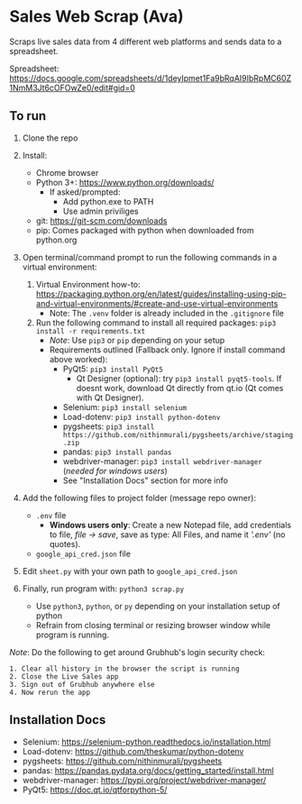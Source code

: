 # Sales Web Scrap (Ava)

Scraps live sales data from 4 different web platforms and sends data to a spreadsheet.

Spreadsheet: https://docs.google.com/spreadsheets/d/1deyIpmet1Fa9bRqAI9IbRpMC60Z1NmM3Jt6cOFOwZe0/edit#gid=0

## To run

1. Clone the repo
2. Install:
    - Chrome browser
    - Python 3+: https://www.python.org/downloads/
        - If asked/prompted:
            - Add python.exe to PATH
            - Use admin priviliges
    - git: https://git-scm.com/downloads
    - pip: Comes packaged with python when downloaded from python.org
3. Open terminal/command prompt to run the following commands in a virtual environment:

    1. Virtual Environment how-to: https://packaging.python.org/en/latest/guides/installing-using-pip-and-virtual-environments/#create-and-use-virtual-environments
        - Note: The `.venv` folder is already included in the `.gitignore` file
    2. Run the following command to install all required packages: `pip3 install -r requirements.txt`
        - _Note_: Use `pip3` or `pip` depending on your setup
        - Requirements outlined (Fallback only. Ignore if install command above worked):
            - PyQt5: `pip3 install PyQt5`
                - Qt Designer (optional): try `pip3 install pyqt5-tools`. If doesnt work, download Qt directly from qt.io (Qt comes with Qt Designer).
            - Selenium: `pip3 install selenium`
            - Load-dotenv: `pip3 install python-dotenv`
            - pygsheets: `pip3 install https://github.com/nithinmurali/pygsheets/archive/staging.zip`
            - pandas: `pip3 install pandas`
            - webdriver-manager: `pip3 install webdriver-manager` (_needed for windows users_)
            - See "Installation Docs" section for more info

4. Add the following files to project folder (message repo owner):
    - `.env` file
        - **Windows users only**: Create a new Notepad file, add credentials to file, _file -> save_, save as type: All Files, and name it _'.env'_ (no quotes).
    - `google_api_cred.json` file
5. Edit `sheet.py` with your own path to `google_api_cred.json`
6. Finally, run program with: `python3 scrap.py`
    - Use `python3`, `python`, or `py` depending on your installation setup of python
    - Refrain from closing terminal or resizing browser window while program is running.

_Note_: Do the following to get around Grubhub's login security check:

    1. Clear all history in the browser the script is running
    2. Close the Live Sales app
    3. Sign out of Grubhub anywhere else
    4. Now rerun the app

## Installation Docs

-   Selenium: https://selenium-python.readthedocs.io/installation.html
-   Load-dotenv: https://github.com/theskumar/python-dotenv
-   pygsheets: https://github.com/nithinmurali/pygsheets
-   pandas: https://pandas.pydata.org/docs/getting_started/install.html
-   webdriver-manager: https://pypi.org/project/webdriver-manager/
-   PyQt5: https://doc.qt.io/qtforpython-5/
